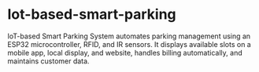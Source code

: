 # Iot-based-smart-parking
IoT-based Smart Parking System automates parking management using an ESP32 microcontroller, RFID, and IR sensors. It displays available slots on a mobile app, local display, and website, handles billing automatically, and maintains customer data.
